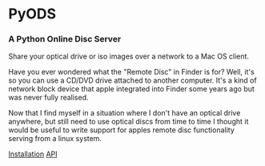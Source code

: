 # PyODS
### A Python Online Disc Server

Share your optical drive or iso images over a network to a Mac OS client.

Have you ever wondered what the "Remote Disc" in Finder is for? Well, it's so you can use a CD/DVD drive attached to
another computer. It's a kind of network block device that apple integrated into Finder some years ago but was never
fully realised.

Now that I find myself in a situation where I don't have an optical drive anywhere, but still need to use optical discs
from time to time I thought it would be useful to write support for apples remote disc functionality serving from a
linux system.

 [Installation](INSTALL.md)
 [API](API.md)
